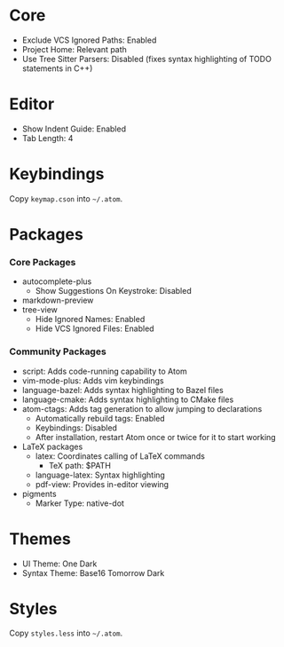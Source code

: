 # Core
* Exclude VCS Ignored Paths: Enabled
* Project Home: Relevant path
* Use Tree Sitter Parsers: Disabled (fixes syntax highlighting of TODO
    statements in C++)

# Editor
* Show Indent Guide: Enabled
* Tab Length: 4

# Keybindings
Copy `keymap.cson` into `~/.atom`.

# Packages

### Core Packages
* autocomplete-plus
    * Show Suggestions On Keystroke: Disabled
* markdown-preview
* tree-view
    * Hide Ignored Names: Enabled
    * Hide VCS Ignored Files: Enabled

### Community Packages
* script: Adds code-running capability to Atom
* vim-mode-plus: Adds vim keybindings
* language-bazel: Adds syntax highlighting to Bazel files
* language-cmake: Adds syntax highlighting to CMake files
* atom-ctags: Adds tag generation to allow jumping to declarations
    * Automatically rebuild tags: Enabled
    * Keybindings: Disabled
    * After installation, restart Atom once or twice for it to start working
* LaTeX packages
    * latex: Coordinates calling of LaTeX commands
        * TeX path: $PATH
    * language-latex: Syntax highlighting
    * pdf-view: Provides in-editor viewing
* pigments
    * Marker Type: native-dot

# Themes
* UI Theme: One Dark
* Syntax Theme: Base16 Tomorrow Dark

# Styles
Copy `styles.less` into `~/.atom`.

